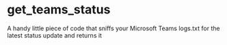 # get_teams_status
A handy little piece of code that sniffs your Microsoft Teams logs.txt for the latest status update and returns it
